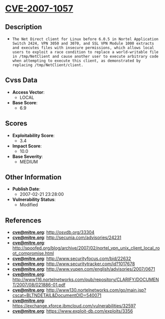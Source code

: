 
# [CVE-2007-1057](http://osvdb.org/33304)

## Description

- `The Net Direct client for Linux before 6.0.5 in Nortel Application Switch 2424, VPN 3050 and 3070, and SSL VPN Module 1000 extracts and executes files with insecure permissions, which allows local users to exploit a race condition to replace a world-writable file in /tmp/NetClient and cause another user to execute arbitrary code when attempting to execute this client, as demonstrated by replacing /tmp/NetClient/client.`

## Cvss Data

- **Access Vector**:
  - LOCAL
- **Base Score**:
  - 6.9

## Scores

- **Exploitability Score**:
  - 3.4
- **Impact Score**:
  - 10.0
- **Base Severity**:
  - MEDIUM

## Other Information

- **Publish Date**:
  - 2007-02-21 23:28:00
- **Vulnerability Status**:
  - Modified

## References

- **cve@mitre.org**: http://osvdb.org/33304
- **cve@mitre.org**: http://secunia.com/advisories/24231
- **cve@mitre.org**: http://spoofed.org/blog/archive/2007/02/nortel_vpn_unix_client_local_root_compromise.html
- **cve@mitre.org**: http://www.securityfocus.com/bid/22632
- **cve@mitre.org**: http://www.securitytracker.com/id?1017678
- **cve@mitre.org**: http://www.vupen.com/english/advisories/2007/0671
- **cve@mitre.org**: http://www116.nortelnetworks.com/pub/repository/CLARIFY/DOCUMENT/2007/08/021886-01.pdf
- **cve@mitre.org**: http://www130.nortelnetworks.com/go/main.jsp?cscat=BLTNDETAIL&DocumentOID=540071
- **cve@mitre.org**: https://exchange.xforce.ibmcloud.com/vulnerabilities/32597
- **cve@mitre.org**: https://www.exploit-db.com/exploits/3356
